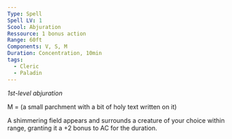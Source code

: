 ```yaml
---
Type: Spell
Spell LV: 1
Scool: Abjuration
Ressource: 1 bonus action
Range: 60ft
Components: V, S, M
Duration: Concentration, 10min
tags:
  - Cleric
  - Paladin
---
```

_1st-level abjuration_

M = (a small parchment with a bit of holy text written on it)  

A shimmering field appears and surrounds a creature of your choice within range, granting it a +2 bonus to AC for the duration.

